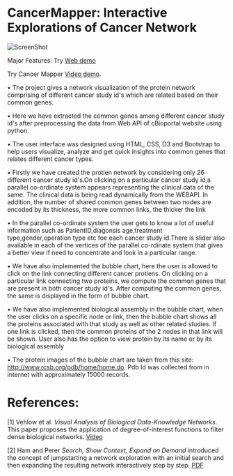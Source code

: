 # CancerMapper: Interactive Explorations of Cancer Network 

![ScreenShot](https://github.com/iDataVisualizationLab/CancerNetwork/blob/master/images/TeaserImage.png)

Major Features:
Try  [Web demo](http://myweb.ttu.edu/vinhtngu/cancermapper/)

Try Cancer Mapper [Video demo](https://www.youtube.com/embed/ioyaTPani4A).

• The project gives a network visualization of the protein network comprising of different cancer study id's which are related based on their common genes.

• Here we have extracted the common genes among different cancer study id's after preprocessing the data from Web API of cBioportal website using python.

• The user interface was designed using HTML, CSS, D3 and Bootstrap to help users visualize, analyze and get quick insights into common genes that relates different cancer types.

• Firstly we have created the protien network by considering only 26 different cancer study id's.On clicking on a particular cancer study id,a parallel co-ordinate system appears representing the clinical data of the same. The clinical data is being read dynamically from the WEBAPI. In addition, the number of shared common genes between two nodes are encoded by its thickness, the more common links, the thicker the link

• In the parallel co-ordinate system the user gets to know a lot of useful information such as PatientID,diagonsis age,treatment type,gender,operation type etc foe each cancer study id.There is slider also available in each of the vertices of the parallel co-rdinate system that gives a better view if need to concentrate and look in a particular range.


• We have also implemented the bubble chart, here the user is allowed to click on the link connecting different cancer protiens. On clicking on a particular link connecting two proteins, we compute the common genes that are present in both cancer study id's. After computing the common genes, the same is displayed in the form of bubble chart.

• We have also implemented biological assembly in the bubble chart, when the user clicks on a specific node or link, then the bubble chart shows all the proteins associated with that study as well as other related studies. If one link is clicked, then the common proteins of the 2 nodes in that link will be shown. User also has the option to view protein by its name or by its biological assembly

• The protein images of the bubble chart are taken from this site: http://www.rcsb.org/pdb/home/home.do. Pdb Id was collected from in internet with approximately 15000 records. 

# References: 
[1] Vehlow et al. *Visual Analysis of Biological Data-Knowledge Networks*. This paper proposes the application of degree-of-interest functions to filter dense biological networks. 
[Video](https://www.youtube.com/watch?v=yeJaSYkA0-Q)

[2] Ham and Perer *Search, Show Context, Expand on Demand* introduced the concept of jumpstarting a network exploration with an initial search and then expanding the resulting network interactively step by step.
[PDF](http://perer.org/papers/adamPerer-DOIGraphs-InfoVis2009.pdf)
